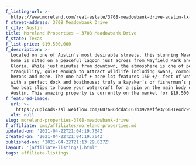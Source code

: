 ```yaml
---
f_listing-url: >-
  https://www.moreland.com/real-estate/3708-meadowbank-drive-austin-tx-78703/a0e1u00000i1s6wuav/103639890
f_street-address: 3708 Meadowbank Drive
f_city: Austin
title: Moreland Properties – 3708 Meadowbank Drive
f_state: Texas
f_list-price: $19,500,000
f_description: >-
  Located on one of Austin’s most desirable streets, this stunning Meadowbank
  home is sited on a peaceful lagoon just across from Mayfield Park and Laguna
  Gloria. While just minutes from downtown, the atmosphere is one of peace and
  tranquility, quiet enough to attract wildlife including swans, cormorants,
  herons and more. The one half + acre lot features 150 +/- feet of waterfront
  with a perfect dock and boathouse; truly a kayaker’s or fisherman’s paradise.
  Two boat slips to house your watercraft for a spin on the main body of Lake
  Austin. This amazing property is currently on the market for $19,500,000.
f_featured-image:
  url: >-
    https://uploads-ssl.webflow.com/607686dcda5167b392aeffe3/6081e4d29f656f3315e621da_6077da5502c7ef7060feaee6_602377f5c0afcIMG5.jpeg
  alt: null
slug: moreland-properties-3708-meadowbank-drive
f_affiliate: cms/affiliates/moreland-properties.md
updated-on: '2021-04-22T21:04:19.764Z'
created-on: '2021-04-22T21:04:19.764Z'
published-on: '2021-04-22T21:13:29.827Z'
layout: '[affiliate-listings].html'
tags: affiliate-listings
---
```



